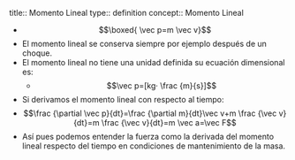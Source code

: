 title:: Momento Lineal
type:: definition
concept:: Momento Lineal

- $$\boxed{ \vec p=m \vec v}$$
- El momento lineal se conserva siempre por ejemplo después de un choque.
- El momento lineal no tiene una unidad definida su ecuación dimensional es:
	- $$\vec p=[kg· \frac {m}{s}]$$
- Si derivamos el momento lineal con respecto al tiempo:
- $$\frac {\partial \vec p}{dt}=\frac {\partial m}{dt}\vec v+m \frac {\vec v}{dt}=m \frac {\vec v}{dt}=m \vec a=\vec F$$
- Así pues podemos entender la fuerza como la derivada del momento lineal respecto del tiempo en condiciones de mantenimiento de la masa.